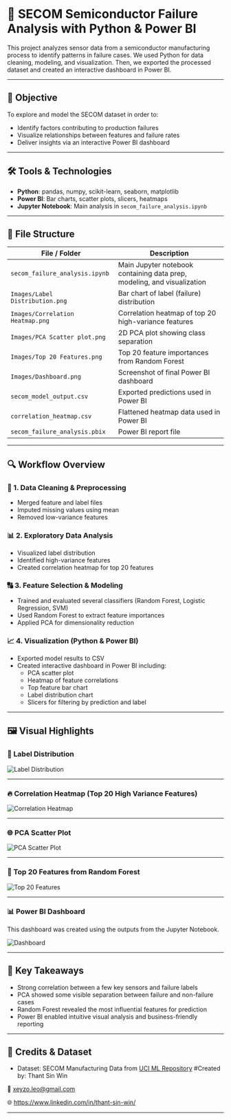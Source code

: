 # 🔬 SECOM Semiconductor Failure Analysis with Python & Power BI

This project analyzes sensor data from a semiconductor manufacturing process to identify patterns in failure cases. We used Python for data cleaning, modeling, and visualization. Then, we exported the processed dataset and created an interactive dashboard in Power BI.

---

## 🎯 Objective

To explore and model the SECOM dataset in order to:
- Identify factors contributing to production failures
- Visualize relationships between features and failure rates
- Deliver insights via an interactive Power BI dashboard

---

## 🛠️ Tools & Technologies

- **Python**: pandas, numpy, scikit-learn, seaborn, matplotlib
- **Power BI**: Bar charts, scatter plots, slicers, heatmaps
- **Jupyter Notebook**: Main analysis in `secom_failure_analysis.ipynb`

---

## 📁 File Structure

| File / Folder                | Description                                          |
|-----------------------------|------------------------------------------------------|
| `secom_failure_analysis.ipynb` | Main Jupyter notebook containing data prep, modeling, and visualization |
| `Images/Label Distribution.png` | Bar chart of label (failure) distribution           |
| `Images/Correlation Heatmap.png` | Correlation heatmap of top 20 high-variance features |
| `Images/PCA Scatter plot.png` | 2D PCA plot showing class separation               |
| `Images/Top 20 Features.png` | Top 20 feature importances from Random Forest       |
| `Images/Dashboard.png`       | Screenshot of final Power BI dashboard              |
| `secom_model_output.csv`     | Exported predictions used in Power BI               |
| `correlation_heatmap.csv`    | Flattened heatmap data used in Power BI             |
| `secom_failure_analysis.pbix`| Power BI report file                                |

---

## 🔍 Workflow Overview

### 🧹 1. Data Cleaning & Preprocessing
- Merged feature and label files
- Imputed missing values using mean
- Removed low-variance features

### 📊 2. Exploratory Data Analysis
- Visualized label distribution
- Identified high-variance features
- Created correlation heatmap for top 20 features

### 🔠 3. Feature Selection & Modeling
- Trained and evaluated several classifiers (Random Forest, Logistic Regression, SVM)
- Used Random Forest to extract feature importances
- Applied PCA for dimensionality reduction

### 📈 4. Visualization (Python & Power BI)
- Exported model results to CSV
- Created interactive dashboard in Power BI including:
  - PCA scatter plot
  - Heatmap of feature correlations
  - Top feature bar chart
  - Label distribution chart
  - Slicers for filtering by prediction and label

---

## 🖼️ Visual Highlights

### 🔢 Label Distribution

![Label Distribution](Images/Label%20Distribution.png)

---

### 🔥 Correlation Heatmap (Top 20 High Variance Features)

![Correlation Heatmap](Images/Correlation%20Heatmap.png)

---

### 🌐 PCA Scatter Plot

![PCA Scatter Plot](Images/PCA%20Scatter%20plot.png)

---

### 🧠 Top 20 Features from Random Forest

![Top 20 Features](Images/Top%2020%20Features.png)

---

### 📊 Power BI Dashboard

This dashboard was created using the outputs from the Jupyter Notebook.

![Dashboard](Images/Dashboard.png)

---

## 📌 Key Takeaways

- Strong correlation between a few key sensors and failure labels
- PCA showed some visible separation between failure and non-failure cases
- Random Forest revealed the most influential features for prediction
- Power BI enabled intuitive visual analysis and business-friendly reporting

---

## 📜 Credits & Dataset

- Dataset: SECOM Manufacturing Data from [UCI ML Repository](https://archive.ics.uci.edu/ml/datasets/SECOM)
#Created by:
Thant Sin Win

📧 xeyzo.leo@gmail.com

🌐 https://www.linkedin.com/in/thant-sin-win/

---
